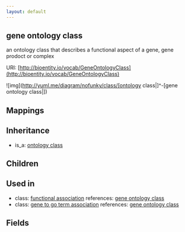 ```yaml
---
layout: default
---
```


## gene ontology class


an ontology class that describes a functional aspect of a gene, gene prodoct or complex

URI: [http://bioentity.io/vocab/GeneOntologyClass](http://bioentity.io/vocab/GeneOntologyClass)


![img](http://yuml.me/diagram/nofunky/class/[ontology class|]^-[gene ontology class|])
## Mappings


## Inheritance

 *  is_a: [ontology class](OntologyClass.html)

## Children


## Used in

 *  class: [functional association](FunctionalAssociation.html) references: [gene ontology class](GeneOntologyClass.html)
 *  class: [gene to go term association](GeneToGoTermAssociation.html) references: [gene ontology class](GeneOntologyClass.html)

## Fields

